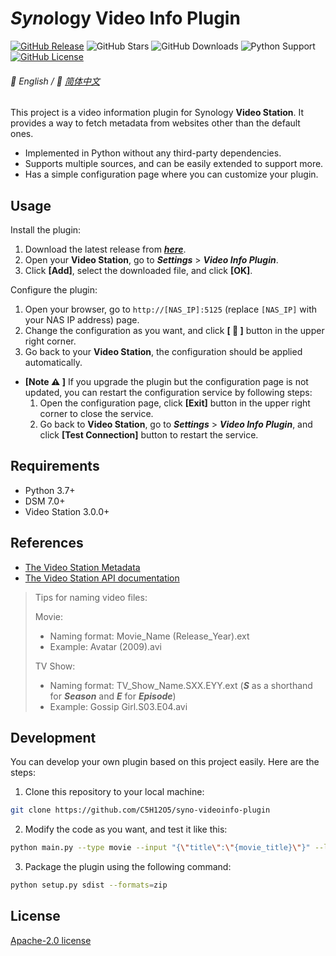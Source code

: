 # *Syno*logy Video Info Plugin

[![GitHub Release](https://img.shields.io/github/v/release/C5H12O5/syno-videoinfo-plugin?logo=github&color=blue)](https://github.com/C5H12O5/syno-videoinfo-plugin/releases)
![GitHub Stars](https://img.shields.io/github/stars/C5H12O5/syno-videoinfo-plugin?logo=github&color=yellow)
![GitHub Downloads](https://img.shields.io/github/downloads/C5H12O5/syno-videoinfo-plugin/total?logo=github&color=green)
![Python Support](https://img.shields.io/badge/Python-3.7+-green?logo=python&color=steelblue)
[![GitHub License](https://img.shields.io/github/license/C5H12O5/syno-videoinfo-plugin?logo=apache&color=lightslategray)](LICENSE)

###### 📖 English / 📖 [简体中文](README.zh-CN.md)

This project is a video information plugin for Synology **Video Station**. It provides a way to fetch metadata from websites
other than the default ones.

* Implemented in Python without any third-party dependencies.
* Supports multiple sources, and can be easily extended to support more.
* Has a simple configuration page where you can customize your plugin.

## Usage

Install the plugin:

1. Download the latest release from [***here***](https://github.com/C5H12O5/syno-videoinfo-plugin/releases).
2. Open your **Video Station**, go to ***Settings*** > ***Video Info Plugin***.
3. Click **[Add]**, select the downloaded file, and click **[OK]**.

Configure the plugin:

1. Open your browser, go to `http://[NAS_IP]:5125` (replace `[NAS_IP]` with your NAS IP address) page.
2. Change the configuration as you want, and click **[ :floppy_disk: ]** button in the upper right corner.
3. Go back to your **Video Station**, the configuration should be applied automatically.
* **[Note :warning: ]** If you upgrade the plugin but the configuration page is not updated, you can restart the configuration service by following steps:
  1. Open the configuration page, click **[Exit]** button in the upper right corner to close the service.
  2. Go back to **Video Station**, go to ***Settings*** > ***Video Info Plugin***, and click **[Test Connection]** button to restart the service.

## Requirements

* Python 3.7+
* DSM 7.0+
* Video Station 3.0.0+

## References

* [The Video Station Metadata](https://kb.synology.com/en-id/DSM/help/VideoStation/metadata?version=7)
* [The Video Station API documentation](https://download.synology.com/download/Document/Software/DeveloperGuide/Package/VideoStation/All/enu/Synology_Video_Station_API_enu.pdf)

> Tips for naming video files:
>
> Movie:
>
> * Naming format: Movie_Name (Release_Year).ext
> * Example: Avatar (2009).avi
>
> TV Show:
> * Naming format: TV_Show_Name.SXX.EYY.ext (***S*** as a shorthand for ***Season*** and ***E*** for ***Episode***)
> * Example: Gossip Girl.S03.E04.avi

## Development

You can develop your own plugin based on this project easily. Here are the steps:

1. Clone this repository to your local machine:

```sh
git clone https://github.com/C5H12O5/syno-videoinfo-plugin
```

2. Modify the code as you want, and test it like this:

```sh
python main.py --type movie --input "{\"title\":\"{movie_title}\"}" --limit 1 --loglevel debug
```

3. Package the plugin using the following command:

```sh
python setup.py sdist --formats=zip
```

## License

[Apache-2.0 license](LICENSE)
